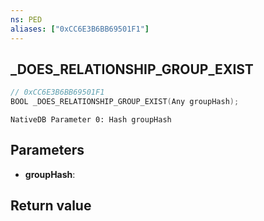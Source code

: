 ```yaml
---
ns: PED
aliases: ["0xCC6E3B6BB69501F1"]
---
```

## _DOES_RELATIONSHIP_GROUP_EXIST

```c
// 0xCC6E3B6BB69501F1
BOOL _DOES_RELATIONSHIP_GROUP_EXIST(Any groupHash);
```

```
NativeDB Parameter 0: Hash groupHash
```

## Parameters
* **groupHash**: 

## Return value
